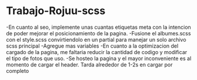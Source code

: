 # Trabajo-Rojuu-scss
-En cuanto al seo, implemente unas cuantas etiquetas meta con la intencion de poder mejorar el posicionamiento de la pagina.
-Fusione el albumes.scss con el style.scss convirtiendolo en un partial para manejar un solo archivo scss principal
-Agregue mas variables
-En cuanto a la optimizacion del cargado de la pagina, me faltaria reducir la cantidad de codigo y modificar el tipo de fotos que uso.
-Se hosteo la pagina y el mayor inconveniente es al momento de cargar el header. Tarda alrededor de 1-2s en cargar por completo
